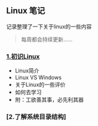 ## Linux 笔记
记录整理了一下关于linux的一些内容

> 每周都会持续更新......



### [1.初识Linux](https://github.com/ZHONG-heart/Linux-shell/tree/master/Linux/1)
* Linux简介
* Linux VS Windows
* 关于Linux的一些评价
* 如何去学习
* 附：工欲善其事，必先利其器

### [2.了解系统目录结构]

